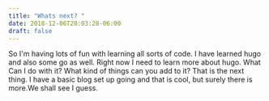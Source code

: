 ```yaml
---
title: "Whats next? "
date: 2018-12-06T20:03:28-06:00
draft: false
---
```

So I'm having lots of fun with learning all sorts of code. I have learned  hugo and also some go as well. Right now I need to learn more about hugo. What Can I do with it? What kind of things can you add to it? That is the next thing. I have a basic blog set up going and that is cool, but surely there is more.We shall see I guess. 
